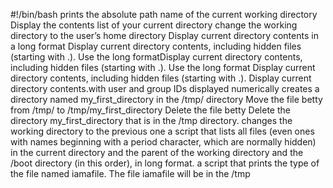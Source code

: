 #!/bin/bash
prints the absolute path name of the current working directory
Display the contents list of your current directory
change the working directory to the user’s home directory
Display current directory contents in a long format
Display current directory contents, including hidden files (starting with .). Use the long formatDisplay current directory contents, including hidden files (starting with .). Use the long format
Display current directory contents, including hidden files (starting with .).
Display current directory contents.with user and group IDs displayed numerically
creates a directory named my_first_directory in the /tmp/ directory
Move the file betty from /tmp/ to /tmp/my_first_directory
Delete the file betty
Delete the directory my_first_directory that is in the /tmp directory.
changes the working directory to the previous one
a script that lists all files (even ones with names beginning with a period character, which are normally hidden) in the current directory and the parent of the working directory and the /boot directory (in this order), in long format.
a script that prints the type of the file named iamafile. The file iamafile will be in the /tmp 
